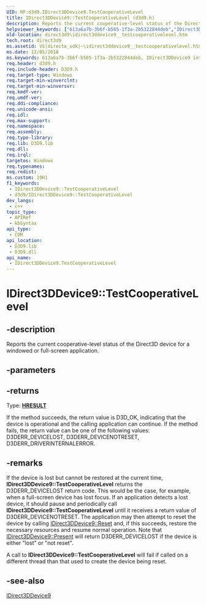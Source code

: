 ```yaml
---
UID: NF:d3d9.IDirect3DDevice9.TestCooperativeLevel
title: IDirect3DDevice9::TestCooperativeLevel (d3d9.h)
description: Reports the current cooperative-level status of the Direct3D device for a windowed or full-screen application.
helpviewer_keywords: ["613a6a7b-3b6f-b565-1f3a-2b5322844deb","IDirect3DDevice9 interface [Direct3D 9]","TestCooperativeLevel method","IDirect3DDevice9.TestCooperativeLevel","IDirect3DDevice9::TestCooperativeLevel","TestCooperativeLevel","TestCooperativeLevel method [Direct3D 9]","TestCooperativeLevel method [Direct3D 9]","IDirect3DDevice9 interface","d3d9helper/IDirect3DDevice9::TestCooperativeLevel","direct3d9.idirect3ddevice9__testcooperativelevel"]
old-location: direct3d9\idirect3ddevice9__testcooperativelevel.htm
tech.root: direct3d9
ms.assetid: VS|directx_sdk|~\idirect3ddevice9__testcooperativelevel.htm
ms.date: 12/05/2018
ms.keywords: 613a6a7b-3b6f-b565-1f3a-2b5322844deb, IDirect3DDevice9 interface [Direct3D 9],TestCooperativeLevel method, IDirect3DDevice9.TestCooperativeLevel, IDirect3DDevice9::TestCooperativeLevel, TestCooperativeLevel, TestCooperativeLevel method [Direct3D 9], TestCooperativeLevel method [Direct3D 9],IDirect3DDevice9 interface, d3d9helper/IDirect3DDevice9::TestCooperativeLevel, direct3d9.idirect3ddevice9__testcooperativelevel
req.header: d3d9.h
req.include-header: D3D9.h
req.target-type: Windows
req.target-min-winverclnt: 
req.target-min-winversvr: 
req.kmdf-ver: 
req.umdf-ver: 
req.ddi-compliance: 
req.unicode-ansi: 
req.idl: 
req.max-support: 
req.namespace: 
req.assembly: 
req.type-library: 
req.lib: D3D9.lib
req.dll: 
req.irql: 
targetos: Windows
req.typenames: 
req.redist: 
ms.custom: 19H1
f1_keywords:
 - IDirect3DDevice9::TestCooperativeLevel
 - d3d9/IDirect3DDevice9::TestCooperativeLevel
dev_langs:
 - c++
topic_type:
 - APIRef
 - kbSyntax
api_type:
 - COM
api_location:
 - D3D9.lib
 - D3D9.dll
api_name:
 - IDirect3DDevice9.TestCooperativeLevel
---
```


# IDirect3DDevice9::TestCooperativeLevel


## -description

Reports the current cooperative-level status of the Direct3D device for a windowed or full-screen application.

## -parameters

## -returns

Type: <b><a href="/windows/win32/com/structure-of-com-error-codes">HRESULT</a></b>

If the method succeeds, the return value is D3D_OK, indicating that the device is operational and the calling application can continue.
 If the method fails, the return value can be one of the following values: D3DERR_DEVICELOST, D3DERR_DEVICENOTRESET, D3DERR_DRIVERINTERNALERROR.

## -remarks

If the device is lost but cannot be restored at the current time, <b>IDirect3DDevice9::TestCooperativeLevel</b> returns the D3DERR_DEVICELOST return code. This would be the case, for example, when a full-screen device has lost focus. If an application detects a lost device, it should pause and periodically call <b>IDirect3DDevice9::TestCooperativeLevel</b> until it receives a return value of D3DERR_DEVICENOTRESET. The application may then attempt to reset the device by calling <a href="/windows/desktop/api/d3d9/nf-d3d9-idirect3ddevice9-reset">IDirect3DDevice9::Reset</a> and, if this succeeds, restore the necessary resources and resume normal operation. Note that <a href="/windows/desktop/api/d3d9/nf-d3d9-idirect3ddevice9-present">IDirect3DDevice9::Present</a> will return D3DERR_DEVICELOST if the device is either "lost" or "not reset".

A call to <b>IDirect3DDevice9::TestCooperativeLevel</b> will fail if called on a different thread than that used to create the device being reset.

## -see-also

<a href="/windows/desktop/api/d3d9helper/nn-d3d9helper-idirect3ddevice9">IDirect3DDevice9</a>